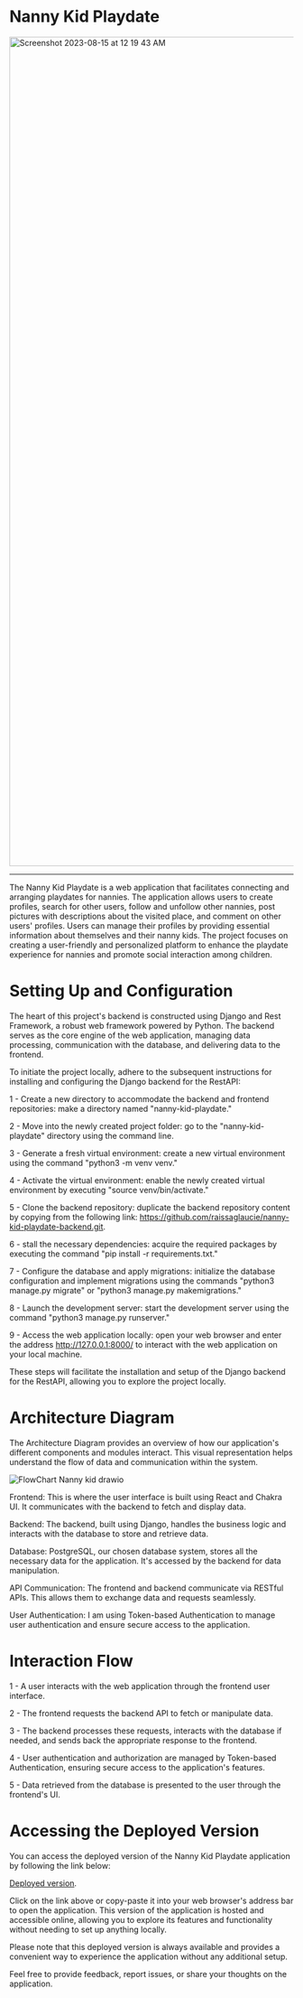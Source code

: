 # Nanny Kid Playdate

<img width="1469" alt="Screenshot 2023-08-15 at 12 19 43 AM" src="https://github.com/raissaglaucie/nanny-kid-playdate-backend/assets/107502468/51952bcf-2c80-44dd-b8e6-bcc95df549aa">

------------------------------------------------------------------------------------------------------


The Nanny Kid Playdate is a web application that facilitates connecting and arranging playdates for nannies. The application allows users to create profiles, search for other users, follow and unfollow other nannies, post pictures with descriptions about the visited place, and comment on other users' profiles. Users can manage their profiles by providing essential information about themselves and their nanny kids. The project focuses on creating a user-friendly and personalized platform to enhance the playdate experience for nannies and promote social interaction among children.

# Setting Up and Configuration

The heart of this project's backend is constructed using Django and Rest Framework, a robust web framework powered by Python. The backend serves as the core engine of the web application, managing data processing, communication with the database, and delivering data to the frontend.

To initiate the project locally, adhere to the subsequent instructions for installing and configuring the Django backend for the RestAPI:

1 - Create a new directory to accommodate the backend and frontend repositories: make a directory named "nanny-kid-playdate."

2 - Move into the newly created project folder: go to the "nanny-kid-playdate" directory using the command line.

3 - Generate a fresh virtual environment: create a new virtual environment using the command "python3 -m venv venv."

4 - Activate the virtual environment: enable the newly created virtual environment by executing "source venv/bin/activate."

5 - Clone the backend repository: duplicate the backend repository content by copying from the following link: https://github.com/raissaglaucie/nanny-kid-playdate-backend.git.

6 - stall the necessary dependencies: acquire the required packages by executing the command "pip install -r requirements.txt."

7 - Configure the database and apply migrations: initialize the database configuration and implement migrations using the commands "python3 manage.py migrate" or "python3 manage.py makemigrations."

8 - Launch the development server: start the development server using the command "python3 manage.py runserver."

9 - Access the web application locally: open your web browser and enter the address http://127.0.0.1:8000/ to interact with the web application on your local machine.

These steps will facilitate the installation and setup of the Django backend for the RestAPI, allowing you to explore the project locally.




# Architecture Diagram

The Architecture Diagram provides an overview of how our application's different components and modules interact. This visual representation helps understand the flow of data and communication within the system.

![FlowChart Nanny kid drawio](https://github.com/raissaglaucie/nanny-kid-playdate-backend/assets/107502468/9b61e9bf-afe7-4e39-ac0a-ce124ab9e294)


Frontend: This is where the user interface is built using React and Chakra UI. It communicates with the backend to fetch and display data.

Backend: The backend, built using Django, handles the business logic and interacts with the database to store and retrieve data.

Database: PostgreSQL, our chosen database system, stores all the necessary data for the application. It's accessed by the backend for data manipulation.

API Communication: The frontend and backend communicate via RESTful APIs. This allows them to exchange data and requests seamlessly.

User Authentication: I am using Token-based Authentication to manage user authentication and ensure secure access to the application.


# Interaction Flow

1 - A user interacts with the web application through the frontend user interface.

2 - The frontend requests the backend API to fetch or manipulate data.

3 - The backend processes these requests, interacts with the database if needed, and sends back the appropriate response to the frontend.

4 - User authentication and authorization are managed by Token-based Authentication, ensuring secure access to the application's features.

5 - Data retrieved from the database is presented to the user through the frontend's UI.

# Accessing the Deployed Version

You can access the deployed version of the Nanny Kid Playdate application by following the link below:

[Deployed version](https://nanny-kid-playdate-frontend.vercel.app/).

Click on the link above or copy-paste it into your web browser's address bar to open the application. This version of the application is hosted and accessible online, allowing you to explore its features and functionality without needing to set up anything locally.

Please note that this deployed version is always available and provides a convenient way to experience the application without any additional setup.

Feel free to provide feedback, report issues, or share your thoughts on the application.


